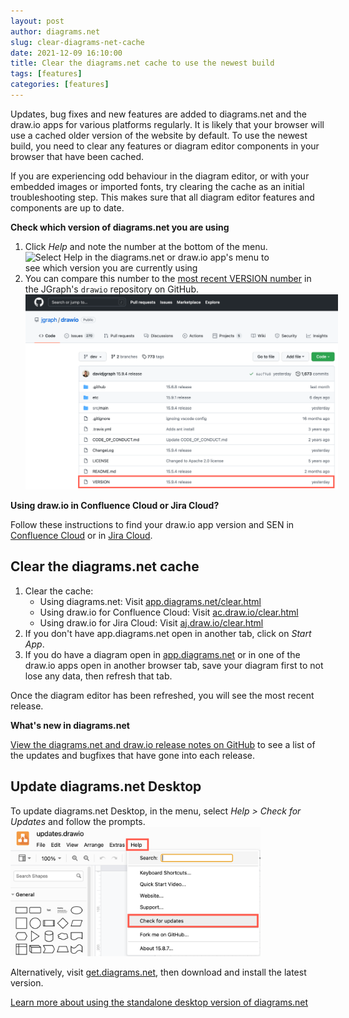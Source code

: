 ```yaml
---
layout: post
author: diagrams.net
slug: clear-diagrams-net-cache
date: 2021-12-09 16:10:00
title: Clear the diagrams.net cache to use the newest build
tags: [features]
categories: [features]
---
```


Updates, bug fixes and new features are added to diagrams.net and the draw.io apps for various platforms regularly. It is likely that your browser will use a cached older version of the website by default. To use the newest build, you need to clear any features or diagram editor components in your browser that have been cached. 

If you are experiencing odd behaviour in the diagram editor, or with your embedded images or imported fonts, try clearing the cache as an initial troubleshooting step. This makes sure that all diagram editor features and components are up to date.

**Check which version of diagrams.net you are using** 

1. Click _Help_ and note the number at the bottom of the menu. 
<br /><img src="/assets/img/blog/help-menu.png" style="width=100%;max-width:400px;height:auto;" alt="Select Help in the diagrams.net or draw.io app's menu to see which version you are currently using">
2. You can compare this number to the [most recent VERSION number](https://github.com/jgraph/drawio) in the JGraph's ``drawio`` repository on GitHub.
<br /><img src="/assets/img/blog/drawio-version-github.png" style="width=100%;max-width:500px;height:auto;" alt="Check JGraph's drawio repository on GitHub to see what the current version is">

**Using draw.io in Confluence Cloud or Jira Cloud?**

Follow these instructions to find your draw.io app version and SEN in [Confluence Cloud](/doc/faq/app-version-confluence-cloud.html) or in [Jira Cloud](/doc/faq/app-version-jira-cloud.html).

## Clear the diagrams.net cache

1. Clear the cache:
   * Using diagrams.net: Visit [app.diagrams.net/clear.html](https://app.diagrams.net/clear.html)
   * Using draw.io for Confluence Cloud: Visit [ac.draw.io/clear.html](https://ac.draw.io/clear.html)
   * Using draw.io for Jira Cloud: Visit [aj.draw.io/clear.html](https://aj.draw.io/clear.html)
2. If you don't have app.diagrams.net open in another tab, click on _Start App_. 
3. If you do have a diagram open in [app.diagrams.net](https://app.diagrams.net) or in one of the draw.io apps open in another browser tab, save your diagram first to not lose any data, then refresh that tab.

Once the diagram editor has been refreshed, you will see the most recent release. 

**What's new in diagrams.net**

[View the diagrams.net and draw.io release notes on GitHub](https://github.com/jgraph/drawio/blob/dev/ChangeLog) to see a list of the updates and bugfixes that have gone into each release.

## Update diagrams.net Desktop

To update diagrams.net Desktop, in the menu, select _Help > Check for Updates_ and follow the prompts. 
<br /><img src="/assets/img/blog/desktop-help-check-for-updates.png" style="width=100%;max-width:400px;height:auto;" alt="Select Help in diagrams.net Desktop, then Check for Updates to update the application to the most recent build">

Alternatively, visit [get.diagrams.net](https://get.diagrams.net/), then download and install the latest version. 

[Learn more about using the standalone desktop version of diagrams.net](https://www.diagrams.net/blog/diagrams-offline.html)